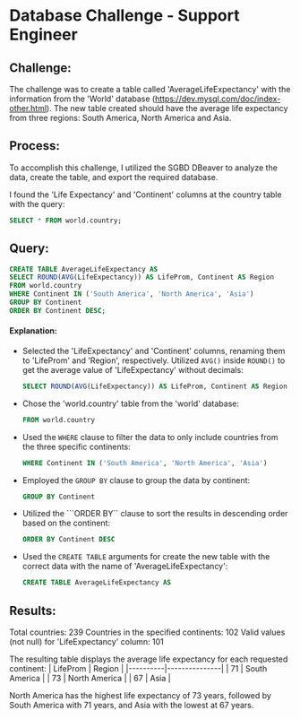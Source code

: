 # Database Challenge - Support Engineer

## Challenge:
The challenge was to create a table called 'AverageLifeExpectancy' with the information from the 'World' database (https://dev.mysql.com/doc/index-other.html). The new table created should have the average life expectancy from three regions: South America, North America and Asia.

## Process:
To accomplish this challenge, I utilized the SGBD DBeaver to analyze the data, create the table, and export the required database.

I found the 'Life Expectancy' and 'Continent' columns at the country table with the query: 
```sql
SELECT * FROM world.country;
```
## Query: 
```sql
CREATE TABLE AverageLifeExpectancy AS
SELECT ROUND(AVG(LifeExpectancy)) AS LifeProm, Continent AS Region
FROM world.country
WHERE Continent IN ('South America', 'North America', 'Asia')
GROUP BY Continent
ORDER BY Continent DESC;
```
#### Explanation:

+ Selected the 'LifeExpectancy' and 'Continent' columns, renaming them to 'LifeProm' and 'Region', respectively. Utilized ```AVG()``` inside ```ROUND()``` to get the average value of 'LifeExpectancy' without decimals:
     ```sql
    SELECT ROUND(AVG(LifeExpectancy)) AS LifeProm, Continent AS Region
    ```
+ Chose the 'world.country' table from the 'world' database:
     ```sql
    FROM world.country
    ```
+ Used the ```WHERE``` clause to filter the data to only include countries from the three specific continents:
     ```sql
    WHERE Continent IN ('South America', 'North America', 'Asia')
    ```
+ Employed the ```GROUP BY``` clause to group the data by continent:
     ```sql
    GROUP BY Continent
    ```
+ Utilized the ```ORDER BY`` clause to sort the results in descending order based on the continent:
     ```sql
    ORDER BY Continent DESC
    ```
+ Used the ```CREATE TABLE``` arguments for create the new table with the correct data with the name of 'AverageLifeExpectancy':
     ```sql
    CREATE TABLE AverageLifeExpectancy AS
    ```
## Results:
Total countries: 239
Countries in the specified continents: 102
Valid values (not null) for 'LifeExpectancy' column: 101

The resulting table displays the average life expectancy for each requested continent:
| LifeProm |     Region    |
|----------|---------------|
|    71    | South America |
|    73    | North America |
|    67    |      Asia     |


North America has the highest life expectancy of 73 years, followed by South America with 71 years, and Asia with the lowest at 67 years.
